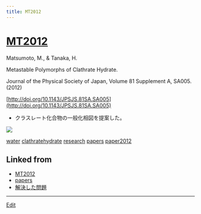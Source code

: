 ```yaml
---
title: MT2012
---
```

# [MT2012](/MT2012)

Matsumoto, M., & Tanaka, H.

Metastable Polymorphs of Clathrate Hydrate.

Journal of the Physical Society of Japan, Volume 81 Supplement A, SA005. (2012)

[http://doi.org/10.1143/JPSJS.81SA.SA005](http://doi.org/10.1143/JPSJS.81SA.SA005)


* クラスレート化合物の一般化相図を提案した。

![](https://i.gyazo.com/75503faa683136be2d1e65adf0e3c444.png)





[water](/water) [clathratehydrate](/clathratehydrate) [research](/research) [papers](/papers) [paper2012](/paper2012)



## Linked from

* [MT2012](/MT2012)
* [papers](/papers)
* [解決した問題](/解決した問題)


----

[Edit](https://github.com/vitroid/vitroid.github.io/edit/master/MD/MT2012.md)

